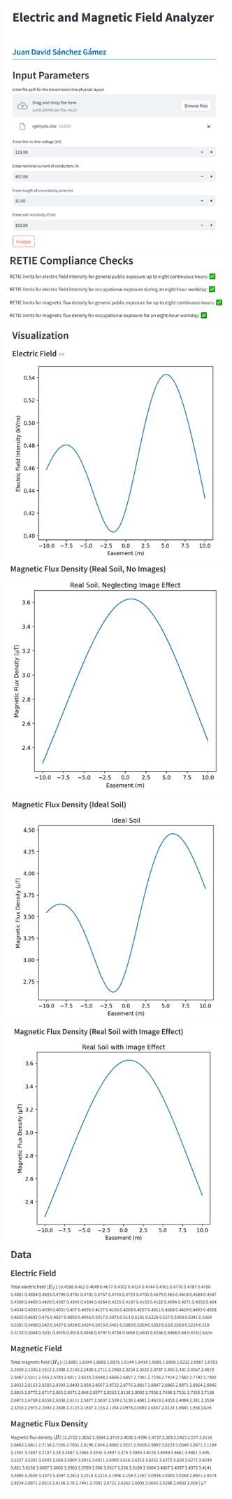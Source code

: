 ![](input_data.png)
![](compliance_check.png)
![](electric_field.png)
![](magnetic_flux_no_images.png)
![](magnetic_flux_ideal_soil.png)
![](magnetic_flux_real.png)
![](output_data.png)
